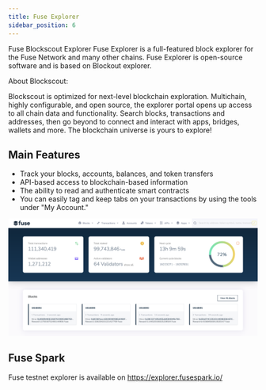 ```yaml
---
title: Fuse Explorer
sidebar_position: 6
---
```


Fuse Blockscout Explorer
Fuse Explorer​ is a full-featured block explorer for the Fuse Network and many other chains. Fuse Explorer is open-source software and is based on Blockout explorer.

About Blockscout:

Blockscout is optimized for next-level blockchain exploration. Multichain, highly configurable, and open source, the explorer portal opens up access to all chain data and functionality. Search blocks, transactions and addresses, then go beyond to connect and interact with apps, bridges, wallets and more. The blockchain universe is yours to explore!

## Main Features

- Track your blocks, accounts, balances, and token transfers
- API-based access to blockchain-based information
- The ability to read and authenticate smart contracts
- You can easily tag and keep tabs on your transactions by using the tools under "My Account."

![](./images/image.png)

## Fuse Spark

Fuse testnet explorer is available on https://explorer.fusespark.io/
